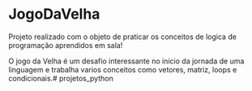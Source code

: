 # JogoDaVelha

Projeto realizado com o objeto de praticar os conceitos de logica de programação aprendidos em sala!

O jogo da Velha é um desafio interessante no inicio da jornada de uma linguagem e trabalha varios conceitos como vetores, matriz, loops e condicionais.#   p r o j e t o s _ p y t h o n  
 